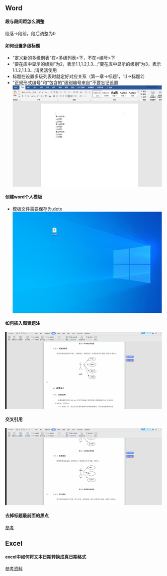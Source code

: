 
## Word

#### 段与段间距怎么调整
段落->段前，段后调整为0

#### 如何设置多级标题
* "定义新的多级别表"在<多级列表>下，不在<编号>下
* “要在库中显示的级别”为2，表示1.1,1.2,1.3...;“要在库中显示的级别”为3，表示1.1.2,1.1.3...;请灵活使用
* 标题在设置多级列表时就定好对应关系（第一章->标题1，1.1->标题2）
* "正规形式编号"和“包含的”级别编号来自"不要忘记设置
![image](https://github.com/Hanqing1996/blog/blob/master/office/%E5%A4%9A%E7%BA%A7%E6%A0%87%E9%A2%98.gif)


#### 创建word个人模板
* 模板文件需要保存为.dotx
![image](https://github.com/Hanqing1996/blog/blob/master/office/%E5%88%9B%E5%BB%BAword%E4%B8%AA%E4%BA%BA%E6%A8%A1%E6%9D%BF.gif)


#### 如何插入图表题注
![image](https://github.com/Hanqing1996/blog/blob/master/office/%E5%9B%BE%E8%A1%A8%E9%A2%98%E6%B3%A8.gif)

#### 交叉引用
![image](https://github.com/Hanqing1996/blog/blob/master/office/%E4%BA%A4%E5%8F%89%E5%BC%95%E7%94%A8.gif)

#### 去掉标题最前面的黑点
[参考](https://jingyan.baidu.com/article/9c69d48f593c5b13c9024e2c.html)

## Excel
#### excel中如何将文本日期转换成真日期格式
[参考资料](https://jingyan.baidu.com/article/046a7b3ea8cf2ef9c37fa94c.html?tdsourcetag=s_pcqq_aiomsg&qq-pf-to=pcqq.c2c)
